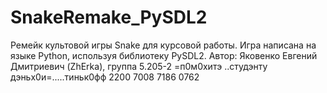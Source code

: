 # SnakeRemake_PySDL2
Ремейк культовой игры Snake для курсовой работы. 
Игра написана на языке Python, используя библиотеку PySDL2.
Автор: Яковенко Евгений Дмитриевич (ZhErka), группа 5.205-2
=п0м0xитэ ..студэнту   дэньx0и=.....тиньк0фф 2200 7008 7186 0762
